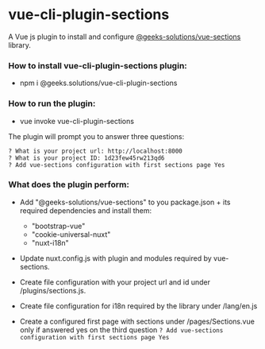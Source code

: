 # vue-cli-plugin-sections

A Vue js plugin to install and configure [@geeks-solutions/vue-sections](https://www.npmjs.com/package/@geeks-solutions/vue-sections) library.

### How to install vue-cli-plugin-sections plugin:

 - npm i @geeks.solutions/vue-cli-plugin-sections

### How to run the plugin:

 - vue invoke vue-cli-plugin-sections

The plugin will prompt you to answer three questions:

````
? What is your project url: http://localhost:8000
? What is your project ID: 1d23few45rw213qd6
? Add vue-sections configuration with first sections page Yes
````

### What does the plugin perform:

 * Add "@geeks-solutions/vue-sections" to you package.json + its required dependencies and install them:
    - "bootstrap-vue"
    - "cookie-universal-nuxt"
    - "nuxt-i18n"

 * Update nuxt.config.js with plugin and modules required by vue-sections.

 * Create file configuration with your project url and id under /plugins/sections.js.

 * Create file configuration for i18n required by the library under /lang/en.js

 * Create a configured first page with sections under /pages/Sections.vue only if answered yes on the third question
``? Add vue-sections configuration with first sections page Yes``

